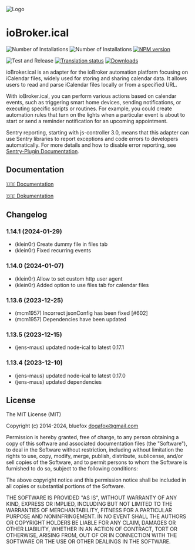 ![Logo](admin/ical.png)
# ioBroker.ical

![Number of Installations](http://iobroker.live/badges/ical-installed.svg)
![Number of Installations](http://iobroker.live/badges/ical-stable.svg)
[![NPM version](http://img.shields.io/npm/v/iobroker.ical.svg)](https://www.npmjs.com/package/iobroker.ical)

![Test and Release](https://github.com/iobroker-community-adapters/ioBroker.ical/workflows/Test%20and%20Release/badge.svg)
[![Translation status](https://weblate.iobroker.net/widgets/adapters/-/ical/svg-badge.svg)](https://weblate.iobroker.net/engage/adapters/?utm_source=widget)
[![Downloads](https://img.shields.io/npm/dm/iobroker.ical.svg)](https://www.npmjs.com/package/iobroker.ical)

ioBroker.ical is an adapter for the ioBroker automation platform focusing on iCalendar files, widely used for storing and sharing calendar data. It allows users to read and parse iCalendar files locally or from a specified URL.  

With ioBroker.ical, you can perform various actions based on calendar events, such as triggering smart home devices, sending notifications, or executing specific scripts or routines. For example, you could create automation rules that turn on the lights when a particular event is about to start or send a reminder notification for an upcoming appointment.  

Sentry reporting, starting with js-controller 3.0, means that this adapter can use Sentry libraries to report exceptions and code errors to developers automatically. For more details and how to disable error reporting, see [Sentry-Plugin Documentation](https://github.com/ioBroker/plugin-sentry#plugin-sentry). 

## Documentation

[🇺🇸 Documentation](./docs/en/README.md)

[🇩🇪 Dokumentation](./docs/de/README.md)

<!-- 
## Todo
* `data.trigger` doesn't support `check` option
* fix timezone stuff in tests
-->

## Changelog
<!--
	Placeholder for the next version (at the beginning of the line):
	### **WORK IN PROGRESS**
-->
### 1.14.1 (2024-01-29)
* (klein0r) Create dummy file in files tab
* (klein0r) Fixed recurring events

### 1.14.0 (2024-01-07)
* (klein0r) Allow to set custom http user agent
* (klein0r) Added option to use files tab for calendar files

### 1.13.6 (2023-12-25)
* (mcm1957) Incorrect jsonConfig has been fixed [#602]
* (mcm1957) Dependencies have been updated

### 1.13.5 (2023-12-15)
* (jens-maus) updated node-ical to latest 0.17.1

### 1.13.4 (2023-12-10)
* (jens-maus) updated node-ical to latest 0.17.0
* (jens-maus) updated dependencies

## License

The MIT License (MIT)

Copyright (c) 2014-2024, bluefox <dogafox@gmail.com>

Permission is hereby granted, free of charge, to any person obtaining a copy
of this software and associated documentation files (the "Software"), to deal
in the Software without restriction, including without limitation the rights
to use, copy, modify, merge, publish, distribute, sublicense, and/or sell
copies of the Software, and to permit persons to whom the Software is
furnished to do so, subject to the following conditions:

The above copyright notice and this permission notice shall be included in all
copies or substantial portions of the Software.

THE SOFTWARE IS PROVIDED "AS IS", WITHOUT WARRANTY OF ANY KIND, EXPRESS OR
IMPLIED, INCLUDING BUT NOT LIMITED TO THE WARRANTIES OF MERCHANTABILITY,
FITNESS FOR A PARTICULAR PURPOSE AND NONINFRINGEMENT. IN NO EVENT SHALL THE
AUTHORS OR COPYRIGHT HOLDERS BE LIABLE FOR ANY CLAIM, DAMAGES OR OTHER
LIABILITY, WHETHER IN AN ACTION OF CONTRACT, TORT OR OTHERWISE, ARISING FROM,
OUT OF OR IN CONNECTION WITH THE SOFTWARE OR THE USE OR OTHER DEALINGS IN THE
SOFTWARE.
